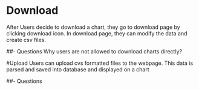 # Download

After Users decide to download a chart, they go to download page by clicking download icon. In download page, they can modify the data and create csv files. 

##- Questions
Why users are not allowed to download charts directly?


#Upload
Users can upload cvs formatted files to the webpage. This data is parsed and saved into database and displayed on a chart

##- Questions